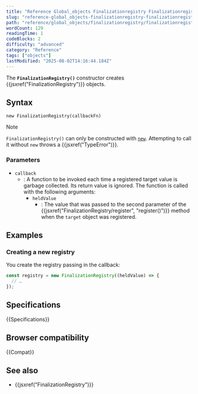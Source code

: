 ```yaml
---
title: "Reference Global_objects Finalizationregistry Finalizationregistry"
slug: "reference-global_objects-finalizationregistry-finalizationregistry"
path: "reference/global_objects/finalizationregistry/finalizationregistry/index.md"
wordCount: 129
readingTime: 1
codeBlocks: 2
difficulty: "advanced"
category: "Reference"
tags: ["objects"]
lastModified: "2025-08-02T14:16:44.184Z"
---
```



The **`FinalizationRegistry()`** constructor creates {{jsxref("FinalizationRegistry")}} objects.

## Syntax

```js-nolint
new FinalizationRegistry(callbackFn)
```

> [!NOTE]
> `FinalizationRegistry()` can only be constructed with [`new`](/en-US/docs/Web/JavaScript/Reference/Operators/new). Attempting to call it without `new` throws a {{jsxref("TypeError")}}.

### Parameters

- `callback`
  - : A function to be invoked each time a registered target value is garbage collected. Its return value is ignored. The function is called with the following arguments:
    - `heldValue`
      - : The value that was passed to the second parameter of the {{jsxref("FinalizationRegistry/register", "register()")}} method when the `target` object was registered.

## Examples

### Creating a new registry

You create the registry passing in the callback:

```js
const registry = new FinalizationRegistry((heldValue) => {
  // …
});
```

## Specifications

{{Specifications}}

## Browser compatibility

{{Compat}}

## See also

- {{jsxref("FinalizationRegistry")}}
